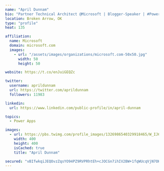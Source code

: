 ```yaml
---
name: "April Dunnam"
bio: "Partner Technical Architect @Microsoft | Blogger-Speaker | #PowerApps, #PowerAutomate, #Office365, #SharePoint | #WIT | #Karaoke Queen"
location: Broken Arrow, OK
type: "profile"
heat: 135

affiliation:
  name: Microsoft
  domain: microsoft.com
  images:
    - url: "/assets/images/organizations/microsoft.com-50x50.jpg"
      width: 50
      height: 50

website: https://t.co/enJuiGEQZc

twitter:
  username: aprildunnam
  url: https://twitter.com/aprildunnam
  followers: 11983

linkedin:
  url: https://www.linkedin.com/public-profile/in/april-dunnam

topics:
  - Power Apps

images:
  - url: https://pbs.twimg.com/profile_images/1326986540329918465/W_IJ6Ih2_400x400.jpg
    width: 400
    height: 400
    isCached: true
    title: "April Dunnam"

secured: "vBIfwkqiJEQOvzZqsYO94PZ9RVPRhtEh+cJOCGn7ihIV2BW+1fqWUcqVjN7OK9cU7WIOgpNYby7tMCaFs/rVPo2YxkV0g80sUSbTP5fwabwG5PiSH+3Z8PVnmn9CE2xROeOzS18K8VU+nwLl+XwLBYlI96GlIGblLgCNIm+Sdhl+0NcQmDb7i+P/HS8OIT/aEOV7dX48d8NSlhpuzWYsCaVPEXnvKWG57F6c6zXVquOg0T5msWdQP2u8CNTsR0UnYC2g6mcSA4raalbsHFpf24gYmGl0ia67EA1CsS0JmZ6IRfytQqdbM6elCJyR4yOcK5N9FRCusR1vMCW25R4ctlR1/2vWGpF7dXnT/Jy3A5ZFmdk7l9V5hNC3hdaM+58YBrqhOObNbFAJmNL/8ZaTtVxprxIrAtv0HsIj+XbIFr0=;NR/NBjANDhlXhPROLNYjuA=="
---
```


